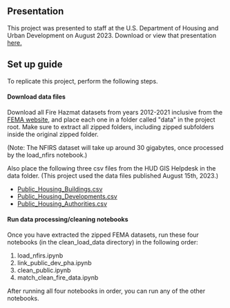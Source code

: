## Presentation

This project was presented to staff at the U.S. Department of Housing and Urban Development on August 2023. Download or view that presentation [here.](https://github.com/jackvandeleuv/fire_risk_index/blob/main/8-16-23%20Presentation%20(v1.0).pdf)

## Set up guide

To replicate this project, perform the following steps.

#### Download data files

Download all Fire Hazmat datasets from years 2012-2021 inclusive from the [FEMA website](https://www.fema.gov/about/openfema/data-sets/fema-usfa-nfirs-annual-data), and place each one in a folder called "data" in the project root. Make sure to extract all zipped folders, including zipped subfolders inside the original zipped folder. 

(Note: The NFIRS dataset will take up around 30 gigabytes, once processed by the load_nfirs notebook.)

Also place the following three csv files from the HUD GIS Helpdesk in the data folder. (This project used the data files published August 15th, 2023.)

* [Public_Housing_Buildings.csv](https://hudgis-hud.opendata.arcgis.com/datasets/HUD::public-housing-buildings-2/about)
* [Public_Housing_Developments.csv](https://hudgis-hud.opendata.arcgis.com/datasets/HUD::public-housing-developments-1/about)
* [Public_Housing_Authorities.csv](https://hudgis-hud.opendata.arcgis.com/datasets/HUD::public-housing-authorities-1/about)

#### Run data processing/cleaning notebooks

Once you have extracted the zipped FEMA datasets, run these four notebooks (in the clean_load_data directory) in the following order:

1) load_nfirs.ipynb
2) link_public_dev_pha.ipynb
3) clean_public.ipynb
4) match_clean_fire_data.ipynb

After running all four notebooks in order, you can run any of the other notebooks.
